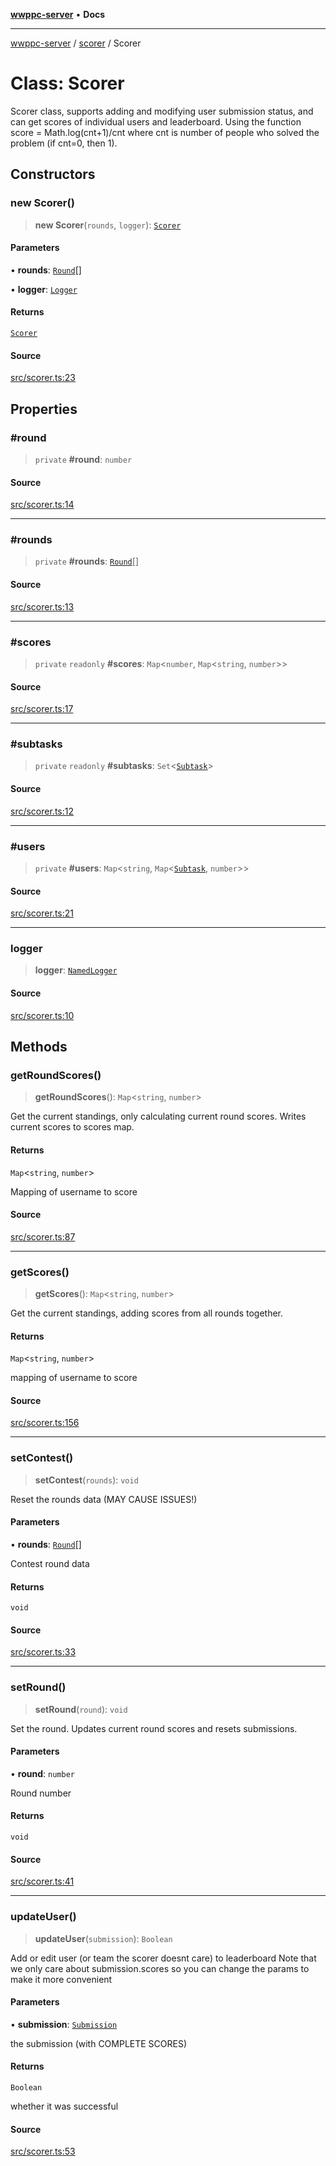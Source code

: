 [**wwppc-server**](../../README.md) • **Docs**

***

[wwppc-server](../../modules.md) / [scorer](../README.md) / Scorer

# Class: Scorer

Scorer class, supports adding and modifying user submission status, and can get scores of individual users and leaderboard.
Using the function score = Math.log(cnt+1)/cnt where cnt is number of people who solved the problem (if cnt=0, then 1).

## Constructors

### new Scorer()

> **new Scorer**(`rounds`, `logger`): [`Scorer`](Scorer.md)

#### Parameters

• **rounds**: [`Round`](../../database/interfaces/Round.md)[]

• **logger**: [`Logger`](../../log/interfaces/Logger.md)

#### Returns

[`Scorer`](Scorer.md)

#### Source

[src/scorer.ts:23](https://github.com/WWPPC/WWPPC-server/blob/db20055e35fd52dcfa5e227481f94ec317e29b6f/src/scorer.ts#L23)

## Properties

### #round

> `private` **#round**: `number`

#### Source

[src/scorer.ts:14](https://github.com/WWPPC/WWPPC-server/blob/db20055e35fd52dcfa5e227481f94ec317e29b6f/src/scorer.ts#L14)

***

### #rounds

> `private` **#rounds**: [`Round`](../../database/interfaces/Round.md)[]

#### Source

[src/scorer.ts:13](https://github.com/WWPPC/WWPPC-server/blob/db20055e35fd52dcfa5e227481f94ec317e29b6f/src/scorer.ts#L13)

***

### #scores

> `private` `readonly` **#scores**: `Map`\<`number`, `Map`\<`string`, `number`\>\>

#### Source

[src/scorer.ts:17](https://github.com/WWPPC/WWPPC-server/blob/db20055e35fd52dcfa5e227481f94ec317e29b6f/src/scorer.ts#L17)

***

### #subtasks

> `private` `readonly` **#subtasks**: `Set`\<[`Subtask`](../interfaces/Subtask.md)\>

#### Source

[src/scorer.ts:12](https://github.com/WWPPC/WWPPC-server/blob/db20055e35fd52dcfa5e227481f94ec317e29b6f/src/scorer.ts#L12)

***

### #users

> `private` **#users**: `Map`\<`string`, `Map`\<[`Subtask`](../interfaces/Subtask.md), `number`\>\>

#### Source

[src/scorer.ts:21](https://github.com/WWPPC/WWPPC-server/blob/db20055e35fd52dcfa5e227481f94ec317e29b6f/src/scorer.ts#L21)

***

### logger

> **logger**: [`NamedLogger`](../../log/classes/NamedLogger.md)

#### Source

[src/scorer.ts:10](https://github.com/WWPPC/WWPPC-server/blob/db20055e35fd52dcfa5e227481f94ec317e29b6f/src/scorer.ts#L10)

## Methods

### getRoundScores()

> **getRoundScores**(): `Map`\<`string`, `number`\>

Get the current standings, only calculating current round scores.
Writes current scores to scores map.

#### Returns

`Map`\<`string`, `number`\>

Mapping of username to score

#### Source

[src/scorer.ts:87](https://github.com/WWPPC/WWPPC-server/blob/db20055e35fd52dcfa5e227481f94ec317e29b6f/src/scorer.ts#L87)

***

### getScores()

> **getScores**(): `Map`\<`string`, `number`\>

Get the current standings, adding scores from all rounds together.

#### Returns

`Map`\<`string`, `number`\>

mapping of username to score

#### Source

[src/scorer.ts:156](https://github.com/WWPPC/WWPPC-server/blob/db20055e35fd52dcfa5e227481f94ec317e29b6f/src/scorer.ts#L156)

***

### setContest()

> **setContest**(`rounds`): `void`

Reset the rounds data (MAY CAUSE ISSUES!)

#### Parameters

• **rounds**: [`Round`](../../database/interfaces/Round.md)[]

Contest round data

#### Returns

`void`

#### Source

[src/scorer.ts:33](https://github.com/WWPPC/WWPPC-server/blob/db20055e35fd52dcfa5e227481f94ec317e29b6f/src/scorer.ts#L33)

***

### setRound()

> **setRound**(`round`): `void`

Set the round. Updates current round scores and resets submissions.

#### Parameters

• **round**: `number`

Round number

#### Returns

`void`

#### Source

[src/scorer.ts:41](https://github.com/WWPPC/WWPPC-server/blob/db20055e35fd52dcfa5e227481f94ec317e29b6f/src/scorer.ts#L41)

***

### updateUser()

> **updateUser**(`submission`): `Boolean`

Add or edit user (or team the scorer doesnt care) to leaderboard
Note that we only care about submission.scores so you can change the params to make it more convenient

#### Parameters

• **submission**: [`Submission`](../../database/interfaces/Submission.md)

the submission (with COMPLETE SCORES)

#### Returns

`Boolean`

whether it was successful

#### Source

[src/scorer.ts:53](https://github.com/WWPPC/WWPPC-server/blob/db20055e35fd52dcfa5e227481f94ec317e29b6f/src/scorer.ts#L53)
